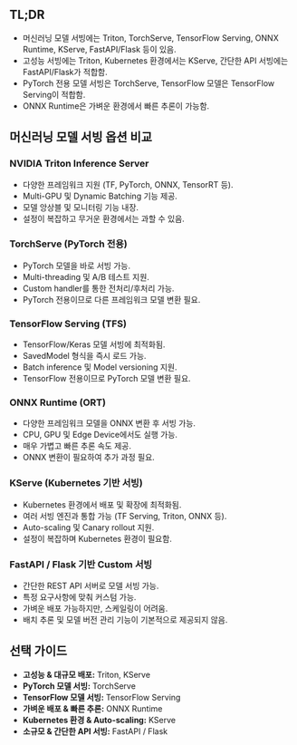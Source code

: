 ## TL;DR

- 머신러닝 모델 서빙에는 Triton, TorchServe, TensorFlow Serving, ONNX Runtime, KServe, FastAPI/Flask 등이 있음.
- 고성능 서빙에는 Triton, Kubernetes 환경에서는 KServe, 간단한 API 서빙에는 FastAPI/Flask가 적합함.
- PyTorch 전용 모델 서빙은 TorchServe, TensorFlow 모델은 TensorFlow Serving이 적합함.
- ONNX Runtime은 가벼운 환경에서 빠른 추론이 가능함.

## 머신러닝 모델 서빙 옵션 비교

### NVIDIA Triton Inference Server

- 다양한 프레임워크 지원 (TF, PyTorch, ONNX, TensorRT 등).
- Multi-GPU 및 Dynamic Batching 기능 제공.
- 모델 앙상블 및 모니터링 기능 내장.
- 설정이 복잡하고 무거운 환경에서는 과할 수 있음.

### TorchServe (PyTorch 전용)

- PyTorch 모델을 바로 서빙 가능.
- Multi-threading 및 A/B 테스트 지원.
- Custom handler를 통한 전처리/후처리 가능.
- PyTorch 전용이므로 다른 프레임워크 모델 변환 필요.

### TensorFlow Serving (TFS)

- TensorFlow/Keras 모델 서빙에 최적화됨.
- SavedModel 형식을 즉시 로드 가능.
- Batch inference 및 Model versioning 지원.
- TensorFlow 전용이므로 PyTorch 모델 변환 필요.

### ONNX Runtime (ORT)

- 다양한 프레임워크 모델을 ONNX 변환 후 서빙 가능.
- CPU, GPU 및 Edge Device에서도 실행 가능.
- 매우 가볍고 빠른 추론 속도 제공.
- ONNX 변환이 필요하여 추가 과정 필요.

### KServe (Kubernetes 기반 서빙)

- Kubernetes 환경에서 배포 및 확장에 최적화됨.
- 여러 서빙 엔진과 통합 가능 (TF Serving, Triton, ONNX 등).
- Auto-scaling 및 Canary rollout 지원.
- 설정이 복잡하며 Kubernetes 환경이 필요함.

### FastAPI / Flask 기반 Custom 서빙

- 간단한 REST API 서버로 모델 서빙 가능.
- 특정 요구사항에 맞춰 커스텀 가능.
- 가벼운 배포 가능하지만, 스케일링이 어려움.
- 배치 추론 및 모델 버전 관리 기능이 기본적으로 제공되지 않음.

## 선택 가이드

- **고성능 & 대규모 배포:** Triton, KServe
- **PyTorch 모델 서빙:** TorchServe
- **TensorFlow 모델 서빙:** TensorFlow Serving
- **가벼운 배포 & 빠른 추론:** ONNX Runtime
- **Kubernetes 환경 & Auto-scaling:** KServe
- **소규모 & 간단한 API 서빙:** FastAPI / Flask
